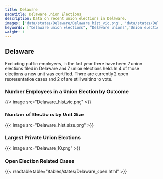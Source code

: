 ```yaml
---
title: Delaware
pagetitle: Delaware Union Elections
description: Data on recent union elections in Delaware.
images: ['data/states/Delaware/Delaware_hist_vic.png', 'data/states/Delaware/Delaware_hist_size.png', 'data/states/Delaware/Delaware_10.png']
keywords: ["Delaware union elections", "Delaware unions","Union elections"]
weight: 1
---
```

##  Delaware

Excluding public employees, in the last year there have been 7 union elections filed in Delaware and 7 union elections held. In 4 of those elections a new unit was certified. There are currently 2 open representation cases and 2 of are still waiting to vote.

### Number Employees in a Union Election by Outcome
{{< image src="Delaware_hist_vic.png" >}}

### Number of Elections by Unit Size
{{< image src="Delaware_hist_size.png" >}}

### Largest Private Union Elections
{{< image src="Delaware_10.png" >}}

### Open Election Related Cases
{{< readtable table="/tables/states/Delaware_open.html" >}}

